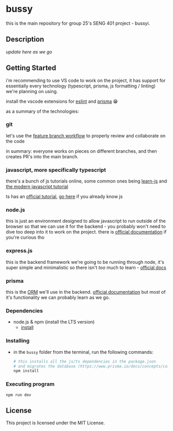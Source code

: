 # bussy

this is the main repository for group 25's SENG 401 project - bussyi.

## Description

_update here as we go_

## Getting Started

i'm recommending to use VS code to work on the project, it has support for essentially every technology (typescript, prisma, js formatting / linting) we're planning on using.

install the vscode extensions for [eslint](https://marketplace.visualstudio.com/items?itemName=dbaeumer.vscode-eslint) and [prisma](https://marketplace.visualstudio.com/items?itemName=Prisma.prisma) 😁

as a summary of the technologies:

### git

let's use the [feature branch workflow](https://www.atlassian.com/git/tutorials/comparing-workflows/feature-branch-workflow) to properly review and collaborate on the code

in summary: everyone works on pieces on different branches, and then creates PR's into the main branch.

### javascript, more specifically typescript

there's a bunch of js tutorials online, some common ones being [learn-js](https://www.learn-js.org) and [the modern javascript tutorial](https://javascript.info)

ts has an [official tutorial](https://www.typescriptlang.org/docs/handbook/typescript-from-scratch.html), [go here](https://www.typescriptlang.org/docs/handbook/typescript-in-5-minutes.html) if you already know js

### node.js

this is just an environment designed to allow javascript to run outside of the browser so that we can use it for the backend - you probably won't need to dive too deep into it to work on the project. there is [official documentation](https://nodejs.dev/en/learn/) if you're curious tho

### express.js

this is the backend framework we're going to be running through node, it's super simple and minimalistic so there isn't _too_ much to learn - [official docs](https://expressjs.com/en/starter/hello-world.html)

### prisma

this is the [ORM](https://stackoverflow.com/a/1279678) we'll use in the backend. [official documentation](https://www.prisma.io/docs/getting-started/quickstart) but most of it's functionality we can probably learn as we go.

### Dependencies

-   node.js & npm (install the LTS version)
    -   [install](https://nodejs.org/en/download/)

### Installing

-   in the `bussy` folder from the terminal, run the following commands:
    ```bash
    # this installs all the js/ts dependencies in the package.json
    # and migrates the database (https://www.prisma.io/docs/concepts/components/prisma-migrate)
    npm install
    ```

### Executing program

```
npm run dev
```

## License

This project is licensed under the MIT License.
